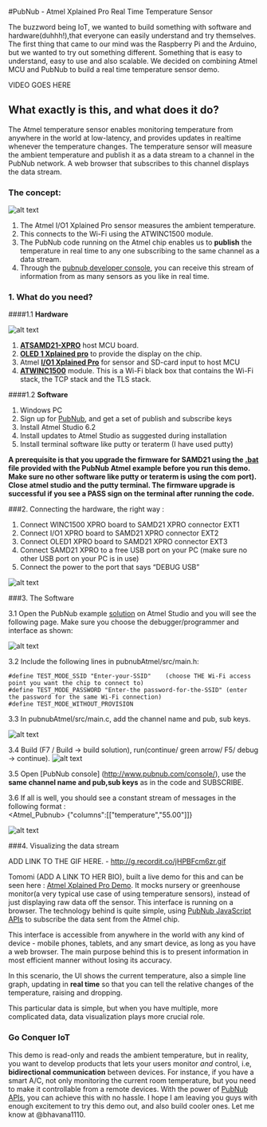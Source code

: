 #PubNub - Atmel Xplained Pro Real Time Temperature Sensor 
 

The buzzword being IoT, we wanted to build something with software and hardware(duhhh!),that everyone can easily understand and try themselves. The first thing that came to our mind was the Raspberry Pi and the Arduino, but we wanted to try out something different. Something that is easy to understand, easy to use and also scalable. We decided on combining Atmel MCU and PubNub to build a real time temperature sensor demo. 

VIDEO GOES HERE 
 
## What exactly is this, and what does it do?

The Atmel temperature sensor enables monitoring temperature from anywhere in the world at low-latency, and provides updates in realtime whenever the temperature changes. 
The temperature sensor will measure the ambient temperature and publish it as a data stream to a channel in the PubNub network. A web browser that subscribes to this channel displays the data stream. 

### The concept: 

![alt text](images/demofunctionality.png)

1. The Atmel I/O1 Xplained Pro sensor measures the ambient temperature. 
2. This connects to the Wi-Fi using the ATWINC1500 module.
3. The PubNub code running on the Atmel chip enables us to **publish** the temperature in real time to any one subscribing to the same channel as a data stream.
4. Through the [pubnub developer console](http://www.pubnub.com/console/), you can receive this stream of information from as many sensors as you like in real time. 
 

### 1. What do you need?

####1.1 **Hardware**

![alt text](images/components.png)	
	

1. **[ATSAMD21-XPRO](http://www.atmel.com/tools/atsamd21-xpro.aspx)** host MCU board.
2. **[OLED 1 Xplained pro](http://www.atmel.com/tools/atoled1-xpro.aspx)** to provide the display on the chip.  
3. Atmel **[I/O1 Xplained Pro](http://www.atmel.com/tools/atio1-xpro.aspx)** for sensor and SD-card input to host MCU
4. **[ATWINC1500](http://www.atmel.com/devices/atwinc1500.aspx)** module. This is a Wi-Fi black box that contains the Wi-Fi stack, the TCP stack and the TLS stack.
	

####1.2 **Software**

1. Windows PC
2. Sign up for [PubNub](https://www.pubnub.com), and get a set of publish and subscribe keys 
3. Install Atmel Studio 6.2
4. Install updates to Atmel Studio as suggested during installation 
5. Install terminal software like putty or teraterm (I have used putty)

**A prerequisite is that you upgrade the firmware for SAMD21 using the [.bat](src/samd21_xplained_pro_firmware_update.bat) file provided with the PubNub Atmel example before you run this demo. Make sure no other software like putty or teraterm is using the com port). Close atmel  studio and the putty terminal. The firmware upgrade is successful if you see a PASS sign on the terminal after running the code.**


###2. Connecting the hardware, the right way : 

1. Connect WINC1500 XPRO board to SAMD21 XPRO connector EXT1
2. Connect I/O1 XPRO board to SAMD21 XPRO connector EXT2
3. Connect OLED1 XPRO board to SAMD21 XPRO connector EXT3
4. Connect SAMD21 XPRO to a free USB port on your PC (make sure no other USB port on your PC is in use)
5. Connect the power to the port that says “DEBUG USB”
	
	
![alt text](images/atmel.png)	
	
###3. The Software 

3.1 Open the PubNub example [solution](pubnubAtmel/PubNub_EXAMPLE.atsln) on Atmel Studio and you will see the following page. Make sure you choose the debugger/programmer and interface as shown: 

![alt text](images/opening.png)	

3.2  Include the following lines in pubnubAtmel/src/main.h: 
	
```
#define TEST_MODE_SSID "Enter-your-SSID"	(choose THE Wi-Fi access point you want the chip to connect to)
#define TEST_MODE_PASSWORD "Enter-the password-for-the-SSID" (enter the password for the same Wi-Fi connection)
#define TEST_MODE_WITHOUT_PROVISION
```

3.3 In pubnubAtmel/src/main.c, add the channel name and pub, sub keys. 

![alt text](images/channel.png)	

3.4 Build (F7 / Build -> build solution), run(continue/ green arrow/ F5/ debug -> continue).
![alt text](images/build.png)	

3.5 Open [PubNub console] (http://www.pubnub.com/console/), use the **same channel name and pub,sub keys** as in the code and SUBSCRIBE. 

3.6 If all is well, you should see a constant stream of messages in the following format :                  
	      <Atmel_Pubnub> {"columns":[["temperature","55.00"]]}
	
![alt text](images/fullsetup.png)	

###4. Visualizing the data stream

ADD LINK TO THE GIF HERE. - http://g.recordit.co/jHPBFcm6zr.gif

Tomomi (ADD A LINK TO HER BIO), built a live demo for this and can be seen here : [Atmel Xplained Pro Demo](http://pubnub.github.io/atmel-temperature-demo/). It mocks nursery or greenhouse monitor(a very typical use case of using temperature sensors), instead of just displaying raw data off the sensor. This interface is running on a browser. The technology behind is quite simple, using [PubNub JavaScript APIs](https://www.pubnub.com/docs/javascript/javascript-sdk.html) to subscribe the data sent from the Atmel chip.

This interface is accessible from anywhere in the world with any kind of device - mobile phones, tablets, and any smart device, as long as you have a web browser.
The main purpose behind this is to present information in most efficient manner without losing its accuracy.

In this scenario, the UI shows the current temperature, also a simple line graph, updating in **real time** so that you can tell the relative changes of the temperature, raising and dropping.

This particular data is simple, but when you have multiple, more complicated data, data visualization plays more crucial role. 



### Go Conquer IoT

This demo is read-only and reads the ambient temperature, but in reality, you want to develop  products that lets your users monitor *and* control, i.e, **bidirectional communication** between devices. For instance, if you have a smart A/C, not only monitoring the current room temperature, but you need to make it controllable from a remote devices. With the power of [PubNub APIs](https://www.pubnub.com/developers/), you can achieve this with no hassle. 
I hope I am leaving you guys with enough excitement to try this demo out, and also build cooler ones. Let me know at @bhavana1110. 





